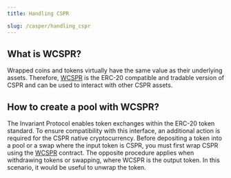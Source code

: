```yaml
---
title: Handling CSPR

slug: /casper/handling_cspr
---
```


## What is WCSPR?

Wrapped coins and tokens virtually have the same value as their underlying assets. Therefore, [WCSPR](https://github.com/odradev/odra/blob/release/0.7.1/modules/src/wrapped_native.rs) is the ERC-20 compatible and tradable version of CSPR and can be used to interact with other CSPR assets.

## How to create a pool with WCSPR?

The Invariant Protocol enables token exchanges within the ERC-20 token standard. To ensure compatibility with this interface, an additional action is required for the CSPR native cryptocurrency. Before depositing a token into a pool or a swap where the input token is CSPR, you must first wrap CSPR using the [WCSPR](https://github.com/odradev/odra/blob/release/0.7.1/modules/src/wrapped_native.rs) contract. The opposite procedure applies when withdrawing tokens or swapping, where WCSPR is the output token. In this scenario, it would be useful to unwrap the token.
